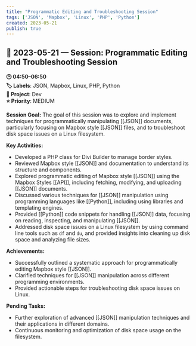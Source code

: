 ```yaml
---
title: "Programmatic Editing and Troubleshooting Session"
tags: ['JSON', 'Mapbox', 'Linux', 'PHP', 'Python']
created: 2023-05-21
publish: true
---
```


## 📅 2023-05-21 — Session: Programmatic Editing and Troubleshooting Session

**🕒 04:50–06:50**  
**🏷️ Labels**: JSON, Mapbox, Linux, PHP, Python  
**📂 Project**: Dev  
**⭐ Priority**: MEDIUM  


**Session Goal:**
The goal of this session was to explore and implement techniques for programmatically manipulating [[JSON]] documents, particularly focusing on Mapbox style [[JSON]] files, and to troubleshoot disk space issues on a Linux filesystem.

**Key Activities:**
- Developed a PHP class for Divi Builder to manage border styles.
- Reviewed Mapbox style [[JSON]] and documentation to understand its structure and components.
- Explored programmatic editing of Mapbox style [[JSON]] using the Mapbox Styles [[API]], including fetching, modifying, and uploading [[JSON]] documents.
- Discussed various techniques for [[JSON]] manipulation using programming languages like [[Python]], including using libraries and templating engines.
- Provided [[Python]] code snippets for handling [[JSON]] data, focusing on reading, inspecting, and manipulating [[JSON]].
- Addressed disk space issues on a Linux filesystem by using command line tools such as `df` and `du`, and provided insights into cleaning up disk space and analyzing file sizes.

**Achievements:**
- Successfully outlined a systematic approach for programmatically editing Mapbox style [[JSON]].
- Clarified techniques for [[JSON]] manipulation across different programming environments.
- Provided actionable steps for troubleshooting disk space issues on Linux.

**Pending Tasks:**
- Further exploration of advanced [[JSON]] manipulation techniques and their applications in different domains.
- Continuous monitoring and optimization of disk space usage on the filesystem.
